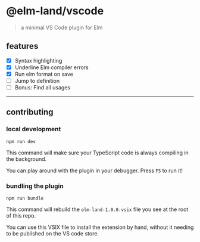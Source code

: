 # @elm-land/vscode
> a minimal VS Code plugin for Elm

## features

- [x] Syntax highlighting
- [x] Underline Elm compiler errors
- [x] Run elm format on save
- [ ] Jump to definition
- [ ] Bonus: Find all usages

---

## contributing

### local development

```
npm run dev
```

This command will make sure your TypeScript code is always compiling in the background.

You can play around with the plugin in your debugger. Press `F5` to run it!


### bundling the plugin

```
npm run bundle
```

This command will rebuild the `elm-land-1.0.0.vsix` file you see at the root of this repo.

You can use this VSIX file to install the extension by hand, without it needing to be published on the VS code store.

